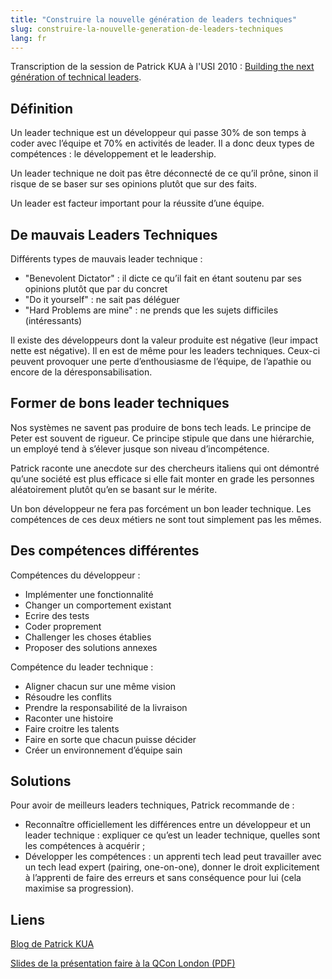 ```yaml
---
title: "Construire la nouvelle génération de leaders techniques"
slug: construire-la-nouvelle-generation-de-leaders-techniques
lang: fr
---
```


Transcription de la session de Patrick KUA à l'USI 2010 : [Building the next génération of technical leaders](http://www.universite-du-si.com/en/conferences/6-paris-usi-2010/sessions/912-construire-la-nouvelle-generation-de-leaders-techniques).

## Définition

Un leader technique est un développeur qui passe 30% de son temps à coder avec l’équipe et 70% en activités de leader. Il a donc deux types de compétences : le développement et le leadership.

Un leader technique ne doit pas être déconnecté de ce qu’il prône, sinon il risque de se baser sur ses opinions plutôt que sur des faits.

Un leader est facteur important pour la réussite d’une équipe.

## De mauvais Leaders Techniques

Différents types de mauvais leader technique :

- "Benevolent Dictator" : il dicte ce qu’il fait en étant soutenu par ses opinions plutôt que par du concret
- "Do it yourself" : ne sait pas déléguer
- "Hard Problems are mine" : ne prends que les sujets difficiles (intéressants)

Il existe des développeurs dont la valeur produite est négative (leur impact nette est négative). Il en est de même pour les leaders techniques. Ceux-ci peuvent provoquer une perte d’enthousiasme de l’équipe, de l’apathie ou encore de la déresponsabilisation.

## Former de bons leader techniques

Nos systèmes ne savent pas produire de bons tech leads. Le principe de Peter est souvent de rigueur. Ce principe stipule que dans une hiérarchie, un employé tend à s’élever jusque son niveau d’incompétence.

Patrick raconte une anecdote sur des chercheurs italiens qui ont démontré qu’une société est plus efficace si elle fait monter en grade les personnes aléatoirement plutôt qu’en se basant sur le mérite.

Un bon développeur ne fera pas forcément un bon leader technique. Les compétences de ces deux métiers ne sont tout simplement pas les mêmes.

## Des compétences différentes

Compétences du développeur :

- Implémenter une fonctionnalité
- Changer un comportement existant
- Ecrire des tests
- Coder proprement
- Challenger les choses établies
- Proposer des solutions annexes

Compétence du leader technique :

- Aligner chacun sur une même vision
- Résoudre les conflits
- Prendre la responsabilité de la livraison
- Raconter une histoire
- Faire croitre les talents
- Faire en sorte que chacun puisse décider
- Créer un environnement d’équipe sain

## Solutions

Pour avoir de meilleurs leaders techniques, Patrick recommande de :

- Reconnaître officiellement les différences entre un développeur et un leader technique : expliquer ce qu’est un leader technique, quelles sont les compétences à acquérir ;
- Développer les compétences : un apprenti tech lead peut travailler avec un tech lead expert (pairing, one-on-one), donner le droit explicitement à l’apprenti de faire des erreurs et sans conséquence pour lui (cela maximise sa progression).

## Liens

[Blog de Patrick KUA](http://www.thekua.com/atwork/)

[Slides de la présentation faire à la QCon London (PDF)](http://qconlondon.com/london-2010/file?path=/qcon-london-2010/slides/PatrickKua_BuildingTheNextGenerationOfTechnicalLeaders.pdf)
